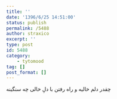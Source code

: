 ```yaml
---
title: ''
date: '1396/6/25 14:51:00'
status: publish
permalink: /5488
author: straxico
excerpt: ''
type: post
id: 5488
category:
    - tytomood
tag: []
post_format: []
---
```

چقدر دلم خالیه و راه رفتن با دلِ خالی چه سنگینه